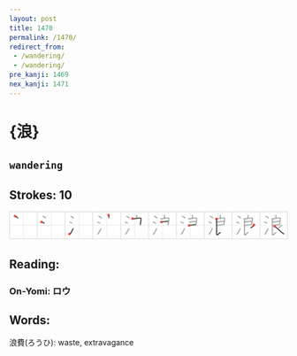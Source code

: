 ```yaml
---
layout: post
title: 1470
permalink: /1470/
redirect_from:
 - /wandering/
 - /wandering/
pre_kanji: 1469
nex_kanji: 1471
---
```


# {浪}

## `wandering`

## Strokes: 10

<div class="stroke"><img src="../images/E6B5AA.png" /></div>

## Reading:

### On-Yomi: ロウ

## Words:

浪費(ろうひ): waste, extravagance
